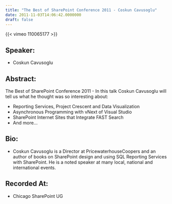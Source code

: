 ```yaml
---
title: "The Best of SharePoint Conference 2011 - Coskun Cavusoglu"
date: 2011-11-03T14:06:42.0000000
draft: false
---
```


{{< vimeo 110065177 >}}

## Speaker:

 - Coskun Cavusoglu

## Abstract:

<p>The Best of SharePoint Conference 2011 - In this talk Coskun Cavusoglu will tell us what he thought was so interesting about:</p>
<ul>
<li>Reporting Services, Project Crescent and Data Visualization</li>
<li>Asynchronous Programming with vNext of Visual Studio</li>
<li>SharePoint Internet Sites that Integrate FAST Search</li>
<li>And more...</li>
</ul>

## Bio:

 - <p>Coskun Cavusoglu is a Director at PricewaterhouseCoopers and an author of books on SharePoint design and using SQL Reporting Services with SharePoint. He is a noted speaker at many local, national and international events.</p>

## Recorded At:

 - Chicago SharePoint UG

